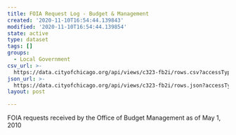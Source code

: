 ```yaml
---
title: FOIA Request Log - Budget & Management
created: '2020-11-10T16:54:44.139843'
modified: '2020-11-10T16:54:44.139854'
state: active
type: dataset
tags: []
groups:
  - Local Government
csv_url: >-
  https://data.cityofchicago.org/api/views/c323-fb2i/rows.csv?accessType=DOWNLOAD
json_url: >-
  https://data.cityofchicago.org/api/views/c323-fb2i/rows.json?accessType=DOWNLOAD
layout: post

---
```

FOIA requests received by the Office of Budget Management as of May 1, 2010
